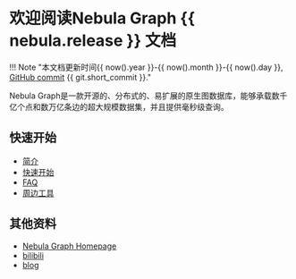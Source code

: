 # 欢迎阅读Nebula Graph {{ nebula.release }} 文档

!!! Note "本文档更新时间{{ now().year }}-{{ now().month }}-{{ now().day }}, [GitHub commit](https://github.com/vesoft-inc/nebula-docs-cn) {{ git.short_commit }}."

Nebula Graph是一款开源的、分布式的、易扩展的原生图数据库，能够承载数千亿个点和数万亿条边的超大规模数据集，并且提供毫秒级查询。

## 快速开始

* [简介](1.introduction/1.what-is-nebula-graph.md)
* [快速开始](2.quick-start/1.quick-start-workflow.md)
* [FAQ](2.quick-start/0.FAQ.md)
* [周边工具](16.eco-tools/0.eco-tool-version.md)

## 其他资料

- [Nebula Graph Homepage](https://nebula-graph.com.cn/)
- [bilibili](https://space.bilibili.com/472621355)
- [blog](https://nebula-graph.com.cn/posts/)

